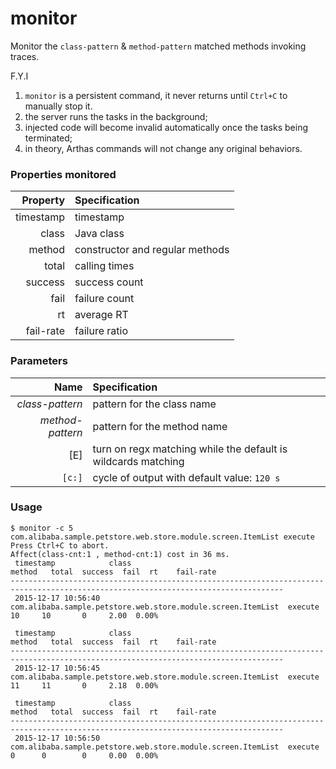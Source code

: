 monitor
=======

Monitor the `class-pattern` & `method-pattern` matched methods invoking traces.

F.Y.I

1. `monitor` is a persistent command, it never returns until `Ctrl+C` to manually stop it. 
2. the server runs the tasks in the background;
3. injected code will become invalid automatically once the tasks being terminated;
4. in theory, Arthas commands will not change any original behaviors.

### Properties monitored

|Property|Specification|
|---:|:---|
|timestamp|timestamp|
|class|Java class|
|method|constructor and regular methods|
|total|calling times|
|success|success count|
|fail|failure count|
|rt|average RT|
|fail-rate|failure ratio|

### Parameters

|Name|Specification|
|---:|:---|
|*class-pattern*|pattern for the class name|
|*method-pattern*|pattern for the method name|
|[E]|turn on regx matching while the default is wildcards matching|
|`[c:]`|cycle of output with default value: `120 s`|

### Usage

```shell
$ monitor -c 5 com.alibaba.sample.petstore.web.store.module.screen.ItemList execute
Press Ctrl+C to abort.
Affect(class-cnt:1 , method-cnt:1) cost in 36 ms.
 timestamp            class                                                         method   total  success  fail  rt    fail-rate
-----------------------------------------------------------------------------------------------------------------------------------
 2015-12-17 10:56:40  com.alibaba.sample.petstore.web.store.module.screen.ItemList  execute  10     10       0     2.00  0.00%

 timestamp            class                                                         method   total  success  fail  rt    fail-rate
-----------------------------------------------------------------------------------------------------------------------------------
 2015-12-17 10:56:45  com.alibaba.sample.petstore.web.store.module.screen.ItemList  execute  11     11       0     2.18  0.00%

 timestamp            class                                                         method   total  success  fail  rt    fail-rate
-----------------------------------------------------------------------------------------------------------------------------------
 2015-12-17 10:56:50  com.alibaba.sample.petstore.web.store.module.screen.ItemList  execute  0      0        0     0.00  0.00%
```
